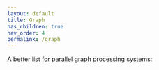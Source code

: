 ```yaml
---
layout: default
title: Graph
has_children: true
nav_order: 4
permalink: /graph
---
```


A better list for parallel graph processing systems: 






